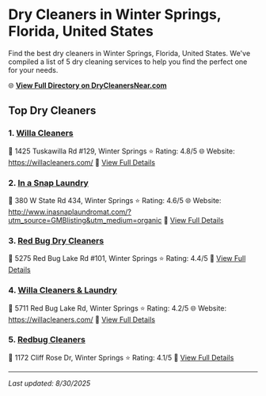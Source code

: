 # Dry Cleaners in Winter Springs, Florida, United States

Find the best dry cleaners in Winter Springs, Florida, United States. We've compiled a list of 5 dry cleaning services to help you find the perfect one for your needs.

🌐 **[View Full Directory on DryCleanersNear.com](https://drycleanersnear.com/city/US/Florida/Winter%20Springs)**

## Top Dry Cleaners

### 1. [Willa Cleaners](https://drycleanersnear.com/dryCleaner/68858859aef64230e206aff4/willa-cleaners)
📍 1425 Tuskawilla Rd #129, Winter Springs
⭐ Rating: 4.8/5
🌐 Website: https://willacleaners.com/
🔗 [View Full Details](https://drycleanersnear.com/dryCleaner/68858859aef64230e206aff4/willa-cleaners)

### 2. [In a Snap Laundry](https://drycleanersnear.com/dryCleaner/688588afaef64230e206b28a/in-a-snap-laundry)
📍 380 W State Rd 434, Winter Springs
⭐ Rating: 4.6/5
🌐 Website: http://www.inasnaplaundromat.com/?utm_source=GMBlisting&utm_medium=organic
🔗 [View Full Details](https://drycleanersnear.com/dryCleaner/688588afaef64230e206b28a/in-a-snap-laundry)

### 3. [Red Bug Dry Cleaners](https://drycleanersnear.com/dryCleaner/68858839aef64230e206aeaa/red-bug-dry-cleaners)
📍 5275 Red Bug Lake Rd #101, Winter Springs
⭐ Rating: 4.4/5
🔗 [View Full Details](https://drycleanersnear.com/dryCleaner/68858839aef64230e206aeaa/red-bug-dry-cleaners)

### 4. [Willa Cleaners & Laundry](https://drycleanersnear.com/dryCleaner/68858837aef64230e206ae58/willa-cleaners-laundry)
📍 5711 Red Bug Lake Rd, Winter Springs
⭐ Rating: 4.2/5
🌐 Website: https://willacleaners.com/
🔗 [View Full Details](https://drycleanersnear.com/dryCleaner/68858837aef64230e206ae58/willa-cleaners-laundry)

### 5. [Redbug Cleaners](https://drycleanersnear.com/dryCleaner/68858876aef64230e206b0cf/redbug-cleaners)
📍 1172 Cliff Rose Dr, Winter Springs
⭐ Rating: 4.1/5
🔗 [View Full Details](https://drycleanersnear.com/dryCleaner/68858876aef64230e206b0cf/redbug-cleaners)


---

*Last updated: 8/30/2025*
